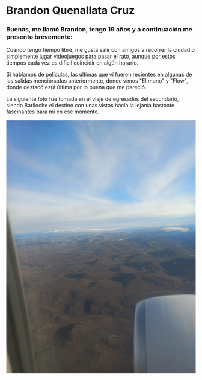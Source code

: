 # Brandon Quenallata Cruz

### Buenas, me llamó Brandon, tengo 19 años y a continuación me presento brevemente:

Cuando tengo tiempo libre, me gusta salir con amigos a recorrer la ciudad o simplemente jugar videojuegos para pasar el rato, aunque por estos tiempos cada vez es dificil coincidir en algún horario.

Si hablamos de películas, las últimas que ví fueron recientes en algunas de las salidas mencionadas anteriormente, donde vimos "El mono" y "Flow", donde destacó está última por lo buena que me pareció.

La siguiente foto fue tomada en el viaje de egresados del secundario, siendo Bariloche el destino con unas vistas hacía la lejanía bastante fascinantes para mí en ese momento.

![foto paisaje](foto.jpeg)
